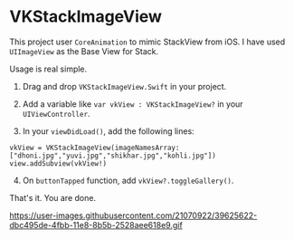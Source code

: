 # VKStackImageView
This project user ```CoreAnimation``` to mimic StackView from iOS. I have used ```UIImageView``` as the Base View for Stack. 


Usage is real simple. 
1) Drag and drop ```VKStackImageView.Swift``` in your project.
2) Add a variable like ```var vkView : VKStackImageView?``` in your ```UIViewController```.

3) In your ```viewDidLoad()```, add the following lines:

  ```vkView = VKStackImageView(imageNamesArray: ["dhoni.jpg","yuvi.jpg","shikhar.jpg","kohli.jpg"])```
  ```view.addSubview(vkView!)```

4) On ```buttonTapped``` function, add ```vkView?.toggleGallery()```.

That's it. You are done.

https://user-images.githubusercontent.com/21070922/39625622-dbc495de-4fbb-11e8-8b5b-2528aee618e9.gif
